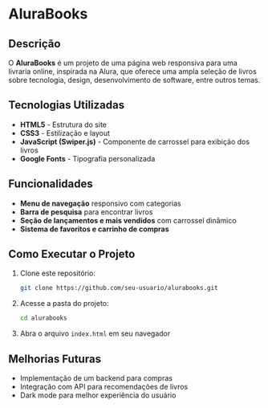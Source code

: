 # AluraBooks

## Descrição
O **AluraBooks** é um projeto de uma página web responsiva para uma livraria online, inspirada na Alura, que oferece uma ampla seleção de livros sobre tecnologia, design, desenvolvimento de software, entre outros temas.

## Tecnologias Utilizadas
- **HTML5** - Estrutura do site
- **CSS3** - Estilização e layout
- **JavaScript (Swiper.js)** - Componente de carrossel para exibição dos livros
- **Google Fonts** - Tipografia personalizada

## Funcionalidades
- **Menu de navegação** responsivo com categorias
- **Barra de pesquisa** para encontrar livros
- **Seção de lançamentos e mais vendidos** com carrossel dinâmico
- **Sistema de favoritos e carrinho de compras**

## Como Executar o Projeto
1. Clone este repositório:
   ```sh
   git clone https://github.com/seu-usuario/alurabooks.git
   ```
2. Acesse a pasta do projeto:
   ```sh
   cd alurabooks
   ```
3. Abra o arquivo `index.html` em seu navegador

## Melhorias Futuras
- Implementação de um backend para compras
- Integração com API para recomendações de livros
- Dark mode para melhor experiência do usuário
